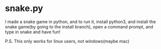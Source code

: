 # snake.py
I made a snake game in python, and to run it, install python3, and install the snake game(by going to the install branch), open a command prompt, and type in snake and have fun!



P.S. This only works for linux users, not windows(maybe mac)
